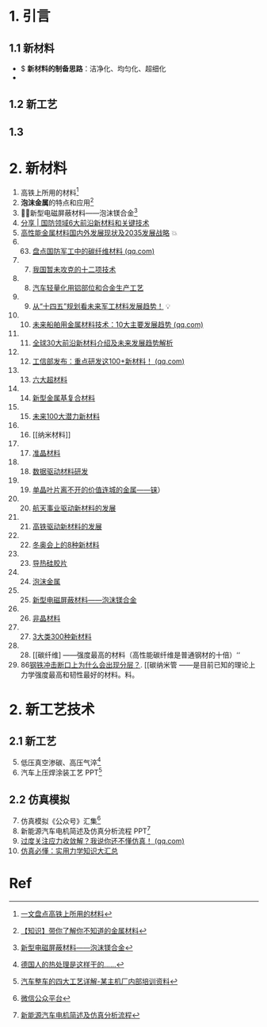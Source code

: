 # 1. 引言 
## 1.1 新材料 
- $ **新材料的制备思路**：洁净化、均匀化、超细化 
- 

## 1.2 新工艺 



## 1.3 

# 2. 新材料 
1. 高铁上所用的材料[^1]
2. **泡沫金属**的特点和应用[^2]
3. 🏳️‍🌈新型电磁屏蔽材料——泡沫镁合金[^7]
4. [分享 | 国防领域6大前沿新材料和关键技术](https://mp.weixin.qq.com/s/94Tq5I4yF7IU9iDZJCb1DA)
5. [高性能金属材料国内外发展现状及2035发展战略](https://mp.weixin.qq.com/s/-PslhXjS63PsxSZwBov-pg) 💥
6. 63. [盘点国防军工中的碳纤维材料 (qq.com)](https://mp.weixin.qq.com/s/JRTY1vJkBjpkhrtKrYKutA)
7. 7. [我国暂未攻克的十二项技术](https://mp.weixin.qq.com/s/FM0SP_d1bERSxDawFa7nFQ)
8. 8. [汽车轻量化用铝部位和合金生产工艺](https://mp.weixin.qq.com/s/PEYHhReY3HD_S62ba2EnaA)
9. 9. [从“十四五”规划看未来军工材料发展趋势！](https://mp.weixin.qq.com/s/-XhyK3DxTuEmW_jISLPVwQ) 💡
10. 10. [未来船舶用金属材料技术：10大主要发展趋势 (qq.com)](https://mp.weixin.qq.com/s/kF9oFNGVGN0Zu5cvYARpNg)
11. 11. [全球30大前沿新材料介绍及未来发展趋势解析](https://mp.weixin.qq.com/s/SQnkYtVAP-Q3IL0dE6UMcA)
12. 12. [工信部发布：重点研发这100+新材料！ (qq.com)](https://mp.weixin.qq.com/s/x_OPUQHgdkkP70aBspuAag)
13. 13.  [六大超材料](https://mp.weixin.qq.com/s/uZaAOXjF4SVZLKB9_3aRmw)
14. 14. [新型金属基复合材料](https://mp.weixin.qq.com/s/z9pk5ceSngTgBPGpT7fWOA)
15. 15. [未来100大潜力新材料](https://mp.weixin.qq.com/s/Y_fZ-szFDFDoTvAVbykTtQ)
16. 16. [[纳米材料]]
17. 17. [准晶材料](https://mp.weixin.qq.com/s/YQmSSBeymCvGh9wUuGECeg)
18. 18. [数据驱动材料研发](https://mp.weixin.qq.com/s/fLquLxCexN6MEN2TkS61WA)
19. 19. [单晶叶片离不开的价值连城的金属——铼](https://mp.weixin.qq.com/s/nustTsMNmQ3K-ZgN5J0b2g)）
20. 20. [航天事业驱动新材料的发展](https://mp.weixin.qq.com/s/FbdfmDd7l5TahYCo2ci45A)
21. 21. [高铁驱动新材料的发展](https://mp.weixin.qq.com/s/YEJyA0S_weCAmfKnIinFlw)
22. 22. [冬奥会上的8种新材料](https://mp.weixin.qq.com/s/ROP6-JYOlCzZR_ya9AYvrQ)
23. 23. [导热硅胶片](https://mp.weixin.qq.com/s/8JfUuR9w4xEoZ0zbnXhaSA)
24. 24. [泡沫金属](https://mp.weixin.qq.com/s/MkewPlriUoMobPOdoOuHOg)
25. 25. [新型电磁屏蔽材料——泡沫镁合金](https://mp.weixin.qq.com/s/fY5xFico0rejJW4L0dbmGg)
26. 26. [非晶材料](https://mp.weixin.qq.com/s/lzFLvmW_vcZRgYoX5-CyUQ)
27. 27. [3大类300种新材料](https://mp.weixin.qq.com/s/fiADzb5Ddj0GRTVH9-Damw)
28. 28. [[碳纤维] ——强度最高的材料（高性能碳纤维是普通钢材的十倍）‘‘
29. 86[钢铁冲击断口上为什么会出现分层？](https://mp.weixin.qq.com/s/HjyexmkxW8YMrRM6VSpAoQ). [[碳纳米管 ——是目前已知的理论上力学强度最高和韧性最好的材料。料。
# 2. 新工艺技术 
## 2.1 新工艺 
5. 低压真空渗碳、高压气淬[^3]
6. 汽车上压焊涂装工艺 PPT[^4]

## 2.2 仿真模拟 
7. 仿真模拟《公众号》汇集[^5]
8. 新能源汽车电机简述及仿真分析流程 PPT[^6]
9. [过度关注应力收敛解？我说你还不懂仿真！ (qq.com)](https://mp.weixin.qq.com/s/gRR5UcSphajGtRTVu1GJog)
10. [仿真必懂：实用力学知识大汇总](https://mp.weixin.qq.com/s/Cadd_rqSgMaF2Vykg8F-6w)

# Ref
[^1]: [一文盘点高铁上所用的材料](https://mp.weixin.qq.com/s/RQLcJwGKbzUDnkWNJQMmsw)
[^2]: [【知识】带你了解你不知道的金属材料](https://mp.weixin.qq.com/s/MkewPlriUoMobPOdoOuHOg)
[^3]: [德国人的热处理是这样干的......](https://mp.weixin.qq.com/s/dpC1yhI511X623h7tJXMFw)
[^4]: [汽车整车的四大工艺详解-某主机厂内部培训资料](https://mp.weixin.qq.com/s/BkFZmbG3B7vmKQTKqFsJyg)
[^5]: [微信公众平台](https://mp.weixin.qq.com/s/hEj-dbNXCA8SC3SIXCPGkw?poc_token=HKhoymejJXsk98jRFXP1ZjC2r7CUDDdFv0uUwwZS)
[^6]: [新能源汽车电机简述及仿真分析流程](https://mp.weixin.qq.com/s/4DI52wKXtXAILEonMPq7KQ)

[^7]: [新型电磁屏蔽材料——泡沫镁合金](https://mp.weixin.qq.com/s/fY5xFico0rejJW4L0dbmGg)
